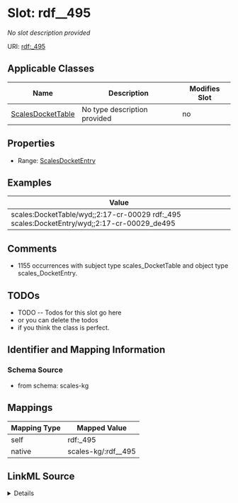 

# Slot: rdf__495


_No slot description provided_





URI: [rdf:_495](http://www.w3.org/1999/02/22-rdf-syntax-ns#_495)



<!-- no inheritance hierarchy -->





## Applicable Classes

| Name | Description | Modifies Slot |
| --- | --- | --- |
| [ScalesDocketTable](../classes/ScalesDocketTable.md) | No type description provided |  no  |







## Properties

* Range: [ScalesDocketEntry](../classes/ScalesDocketEntry.md)






## Examples

| Value |
| --- |
| scales:DocketTable/wyd;;2:17-cr-00029 rdf:_495 scales:DocketEntry/wyd;;2:17-cr-00029_de495 |

## Comments

* 1155 occurrences with subject type scales_DocketTable and object type scales_DocketEntry.

## TODOs

* TODO -- Todos for this slot go here
* or you can delete the todos
* if you think the class is perfect.

## Identifier and Mapping Information







### Schema Source


* from schema: scales-kg




## Mappings

| Mapping Type | Mapped Value |
| ---  | ---  |
| self | rdf:_495 |
| native | scales-kg/:rdf__495 |




## LinkML Source

<details>
```yaml
name: rdf__495
description: No slot description provided
todos:
- TODO -- Todos for this slot go here
- or you can delete the todos
- if you think the class is perfect.
comments:
- 1155 occurrences with subject type scales_DocketTable and object type scales_DocketEntry.
examples:
- value: scales:DocketTable/wyd;;2:17-cr-00029 rdf:_495 scales:DocketEntry/wyd;;2:17-cr-00029_de495
from_schema: scales-kg
rank: 1000
slot_uri: rdf:_495
alias: rdf__495
domain_of:
- scales_DocketTable
range: scales_DocketEntry

```
</details>